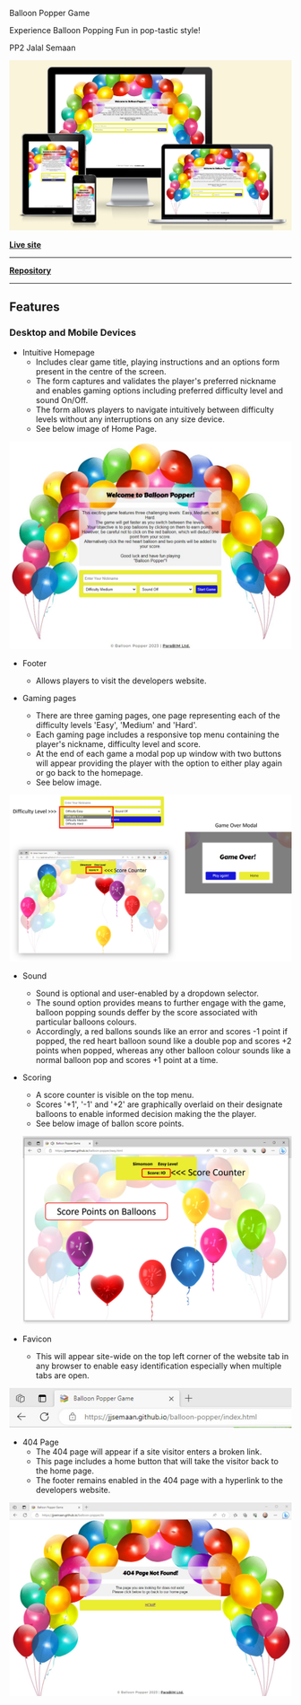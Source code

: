 Balloon Popper Game

Experience Balloon Popping Fun in pop-tastic style!

PP2 Jalal Semaan

![am I responsive screenshot](assets/images/amiresponsive.png)

**[Live site](https://jjsemaan.github.io/balloon-popper/index.html)**

------------------------------------------------------------------

**[Repository](https://github.com/jjsemaan/balloon-popper.git)**

------------------------------------------------------------------


## Features

### Desktop and Mobile Devices

* Intuitive Homepage
  * Includes clear game title, playing instructions and an options form present in the centre of the screen.
  * The form captures and validates the player's preferred nickname and enables gaming options including preferred difficulty level and sound On/Off.
  * The form allows players to navigate intuitively between difficulty levels without any interruptions on any size device.
  * See below image of Home Page.

![Home Page](assets/images/intuitive-navigation.jpg)

* Footer
  * Allows players to visit the developers website.

* Gaming pages
  * There are three gaming pages, one page representing each of the difficulty levels 'Easy', 'Medium' and 'Hard'.
  * Each gaming page includes a responsive top menu containing the player's nickname, difficulty level and score.
  * At the end of each game a modal pop up window with two buttons will appear providing the player with the option to either play again or go back to the homepage.
  * See below image.

![Gaming Features](assets/images/gaming-features.jpg)

* Sound
  * Sound is optional and user-enabled by a dropdown selector.
  * The sound option provides means to further engage with the game, balloon popping sounds deffer by the score associated with particular balloons colours. 
  * Accordingly, a red ballons sounds like an error and scores -1 point if popped, the red heart balloon sound like a double pop and scores +2 points when popped, whereas any other balloon colour sounds like a normal balloon pop and scores +1 point at a time. 

* Scoring
  * A score counter is visible on the top menu.
  * Scores '+1', '-1' and '+2' are graphically overlaid on their designate balloons to enable informed decision making the the player. 
  * See below image of ballon score points.

  ![Balloon Scores](assets/images/balloon-scores.jpg)

* Favicon
  * This will appear site-wide on the top left corner of the website tab in any browser to enable easy identification especially when multiple tabs are open.

![Favicon](assets/images/favicon.jpg)

* 404 Page
  * The 404 page will appear if a site visitor enters a broken link.
  * This page includes a home button that will take the visitor back to the home page.
  * The footer remains enabled in the 404 page with a hyperlink to the developers website.

![404](assets/images/404page.jpg)